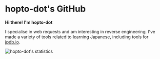 # hopto-dot's GitHub

**Hi there! I'm hopto-dot**

I specialise in web requests and am interesting in reverse engineering. I've made a variety of tools related to learning Japanese, including tools for [jpdb.io](https://jpdb.io/).

![hopto-dot's statistics](https://github-readme-stats.vercel.app/api?username=hopto-dot&show_icons=true&theme=onedark)
